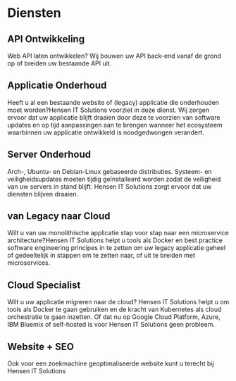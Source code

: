 # Diensten

## API Ontwikkeling

Web API laten ontwikkelen? Wij bouwen uw API back-end vanaf de grond op of breiden uw bestaande API uit.

## Applicatie Onderhoud

Heeft u al een bestaande website of (legacy) applicatie die onderhouden moet worden?Hensen IT Solutions voorziet in deze dienst. Wij zorgen ervoor dat uw applicatie blijft draaien door deze te voorzien van software updates en op tijd aanpassingen aan te brengen wanneer het ecosysteem waarbinnen uw applicatie ontwikkeld is noodgedwongen verandert.

## Server Onderhoud

Arch-, Ubuntu- en Debian-Linux gebaseerde distributies. Systeem- en veiligheidsupdates moeten tijdig geïnstalleerd worden zodat de veiligheid van uw servers in stand blijft. Hensen IT Solutions zorgt ervoor dat uw diensten blijven draaien.

## van Legacy naar Cloud

Wilt u van uw monolithische applicatie stap voor stap naar een microservice architecture?Hensen IT Solutions helpt u tools als Docker en best practice software engineering principes in te zetten om uw legacy applicatie geheel of gedeeltelijk in stappen om te zetten naar, of uit te breiden met microservices.

## Cloud Specialist

Wilt u uw applicatie migreren naar de cloud? Hensen IT Solutions helpt u om tools als Docker te gaan gebruiken en de kracht van Kubernetes als cloud orchestratie te gaan inzetten. Of dat nu op Google Cloud Platform, Azure, IBM Bluemix of self-hosted is voor Hensen IT Solutions geen probleem.

## Website + SEO

Ook voor een zoekmachine geoptimaliseerde website kunt u terecht bij Hensen IT Solutions
